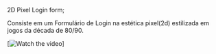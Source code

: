 2D Pixel Login form;

Consiste em um Formulário de Login na estética pixel(2d) estilizada em jogos da década de 80/90.

[![Watch the video](https://gyazo.com/cee88c33caed1295ff8bf704223f632c)]
